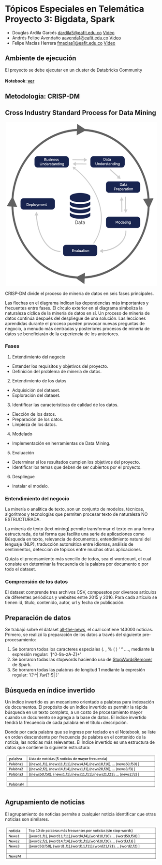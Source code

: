 # Tópicos Especiales en Telemática Proyecto 3: Bigdata, Spark

- Douglas Ardila Garcés dardila5@eafit.edu.co [Video](https://youtu.be/QYWA35YTC1Q)
- Andrés Felipe Avendaño aavenda1@eafit.edu.co [Video]()
- Felipe Macías Herrera fmacias1@eafit.edu.co [Video](https://www.youtube.com/watch?v=FpoQCT5aBp4)

## Ambiente de ejecución
El proyecto se debe ejecutar en un cluster de Databricks Community
#### Notebook: [ver](https://databricks-prod-cloudfront.cloud.databricks.com/public/4027ec902e239c93eaaa8714f173bcfc/4324748683792239/1607293699539435/8664231812763542/latest.html)

## Metodologia: CRISP-DM

## Cross Industry Standard Process for Data Mining

<p align="center">
        <img src="images/CRISP-DM.png" width="500px" height="540px">
</p>

CRISP-DM divide el proceso de minería de datos en seis fases principales.

Las flechas en el diagrama indican las dependencias más importantes y frecuentes entre fases. El círculo exterior en el diagrama simboliza la naturaleza cíclica de la minería de datos en sí. Un proceso de minería de datos continúa después del despliegue de una solución. Las lecciones aprendidas durante el proceso pueden provocar nuevas preguntas de negocio, a menudo más centradas y posteriores procesos de minería de datos se beneficiarán de la experiencia de los anteriores.

### Fases

1.  Entendimiento del negocio
  * Entender los requisitos y objetivos del proyecto.
  * Definición del problema de minería de datos.
  
2.  Entendimiento de los datos
  * Adquisición del dataset.
  * Exploración del dataset.
  
3.  Identificar las características de calidad de los datos.
  * Elección de los datos.
  * Preparación de los datos.
  * Limpieza de los datos.
  
4.  Modelado
  * Implementación en herramientas de Data Mining.

5.  Evaluación
  * Determinar si los resultados cumplen los objetivos del proyecto.
  * Identificar los temas que deben de ser cubiertos por el proyecto.
  
6.  Despliegue
  * Instalar el modelo.

### Entendimiento del negocio
La minería o analítica de texto, son un conjunto de modelos, técnicas, algoritmos y tecnologías que permiten procesar texto de naturaleza NO ESTRUCTURADA.

La minería de texto (text mining) permite transformar el texto en una forma estructurada, de tal forma que facilite una serie de aplicaciones como Búsqueda en texto, relevancia de documentos, entendimiento natural del lenguaje (NLP), traducción automática entre idiomas, análisis de sentimientos, detección de tópicos entre muchas otras aplicaciones.

Quizás el procesamiento más sencillo de todos, sea el wordcount, el cual consiste en determinar la frecuencia de la palabra por documento o por todo el dataset.

### Comprensión de los datos
El dataset comprende tres archivos CSV, compuestos por diversos artículos de diferentes periódicos y websites entre 2015 y 2016. Para cada artículo se tienen id, titulo, contenido, autor, url y fecha de publicación.


## Preparación de datos
Se trabajó sobre el dataset [all-the-news](https://www.kaggle.com/snapcrack/all-the-news), el cual contiene 143000 noticias. 
Primero, se realizó la preparación de los datos a través del siguiente pre-procesamiento:
1. Se borraron todos los caracteres especiales (. , % ( ) ‘ “ ...., mediante la expresión regular: '[^0-9a-zA-Z]+'
2. Se borraron todas las stopwords haciendo uso de [StopWordsRemover](https://spark.apache.org/docs/2.2.0/ml-features.html#stopwordsremover) de Spark.
3. Se borraron todas las palabras de longitud 1 mediante la expresión regular: '(?:^| )\w(?:$| )'

## Búsqueda en índice invertido
Un índice invertido es un mecanismo orientado a palabras para indexación de documentos. El propósito de un índice invertido es permitir la rápida búsqueda en un texto completo, a un costo de procesamiento mayor cuando un documento se agrega a la base de datos.
El índice invertido tendrá la frecuencia de cada palabra en el titulo+descripción.

Donde por cada palabra que se ingrese por teclado en el Notebook, se liste en orden descendente por frecuencia de palabra en el contenido de la noticia, las noticias más relevantes.
El Índice invertido es una estructura de datos que contiene la siguiente estructura:

![Screenshot](images/indiceInvertido.png)

## Agrupamiento de noticias

El agrupamiento de noticias permite a cualquier noticia identificar que otras noticias son similares.

![Screenshot](images/agrupamiento.png)
















